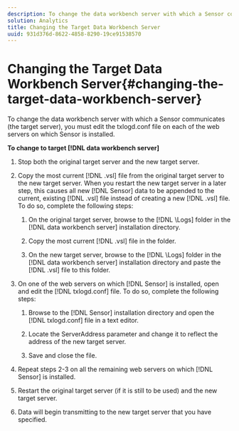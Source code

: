 ```yaml
---
description: To change the data workbench server with which a Sensor communicates (the target server), you must edit the txlogd.conf file on each of the web servers on which Sensor is installed.
solution: Analytics
title: Changing the Target Data Workbench Server
uuid: 931d376d-8622-4858-8290-19ce91538570
---
```


# Changing the Target Data Workbench Server{#changing-the-target-data-workbench-server}

To change the data workbench server with which a Sensor communicates (the target server), you must edit the txlogd.conf file on each of the web servers on which Sensor is installed.

 **To change to target [!DNL data workbench server]** 

1. Stop both the original target server and the new target server.
1. Copy the most current [!DNL .vsl] file from the original target server to the new target server. When you restart the new target server in a later step, this causes all new [!DNL Sensor] data to be appended to the current, existing [!DNL .vsl] file instead of creating a new [!DNL .vsl] file. To do so, complete the following steps:

    1. On the original target server, browse to the [!DNL \Logs] folder in the [!DNL data workbench server] installation directory. 
    
    1. Copy the most current [!DNL .vsl] file in the folder. 
    1. On the new target server, browse to the [!DNL \Logs] folder in the [!DNL data workbench server] installation directory and paste the [!DNL .vsl] file to this folder.

1. On one of the web servers on which [!DNL Sensor] is installed, open and edit the [!DNL txlogd.conf] file. To do so, complete the following steps:

    1. Browse to the [!DNL Sensor] installation directory and open the [!DNL txlogd.conf] file in a text editor. 
    
    1. Locate the ServerAddress parameter and change it to reflect the address of the new target server. 
    1. Save and close the file.

1. Repeat steps 2-3 on all the remaining web servers on which [!DNL Sensor] is installed.
1. Restart the original target server (if it is still to be used) and the new target server.
1. Data will begin transmitting to the new target server that you have specified.
